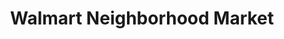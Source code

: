 ---
title: "Walmart Neighborhood Market"
url: /opelousas/walmart-neighborhood-market/
shop: supermarket
---